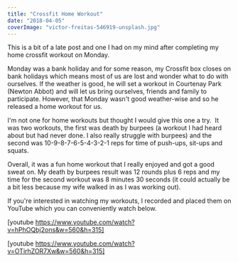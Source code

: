 ```yaml
---
title: "Crossfit Home Workout"
date: "2018-04-05"
coverImage: "victor-freitas-546919-unsplash.jpg"
---
```


This is a bit of a late post and one I had on my mind after completing my home crossfit workout on Monday.

Monday was a bank holiday and for some reason, my Crossfit box closes on bank holidays which means most of us are lost and wonder what to do with ourselves. If the weather is good, he will set a workout in Courtenay Park (Newton Abbot) and will let us bring ourselves, friends and family to participate. However, that Monday wasn't good weather-wise and so he released a home workout for us.

I'm not one for home workouts but thought I would give this one a try.  It was two workouts, the first was death by burpees (a workout I had heard about but had never done. I also really struggle with burpees) and the second was 10-9-8-7-6-5-4-3-2-1 reps for time of push-ups, sit-ups and squats.

Overall, it was a fun home workout that I really enjoyed and got a good sweat on. My death by burpees result was 12 rounds plus 6 reps and my time for the second workout was 8 minutes 30 seconds (it could actually be a bit less because my wife walked in as I was working out).

If you're interested in watching my workouts, I recorded and placed them on YouTube which you can conveniently watch below.

[youtube https://www.youtube.com/watch?v=hPhOQbj2ons&w=560&h=315]

[youtube https://www.youtube.com/watch?v=OTirhZOR7Xw&w=560&h=315]
